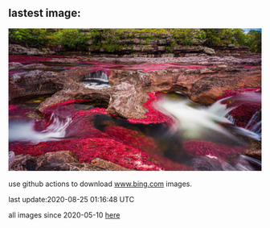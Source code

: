 ## lastest image:
![](images/CrystalRiver.jpg)

use github actions to download www.bing.com images.

last update:2020-08-25 01:16:48 UTC

all images since 2020-05-10 [here](https://github.com/counter2015/bing-daily-images/tree/master/images) 
